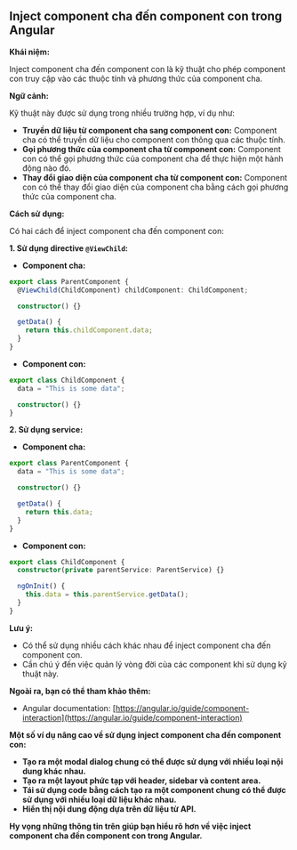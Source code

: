 ## Inject component cha đến component con trong Angular

**Khái niệm:**

Inject component cha đến component con là kỹ thuật cho phép component con truy cập vào các thuộc tính và phương thức của component cha.

**Ngữ cảnh:**

Kỹ thuật này được sử dụng trong nhiều trường hợp, ví dụ như:

- **Truyền dữ liệu từ component cha sang component con:** Component cha có thể truyền dữ liệu cho component con thông qua các thuộc tính.
- **Gọi phương thức của component cha từ component con:** Component con có thể gọi phương thức của component cha để thực hiện một hành động nào đó.
- **Thay đổi giao diện của component cha từ component con:** Component con có thể thay đổi giao diện của component cha bằng cách gọi phương thức của component cha.

**Cách sử dụng:**

Có hai cách để inject component cha đến component con:

**1. Sử dụng directive `@ViewChild`:**

- **Component cha:**

```typescript
export class ParentComponent {
  @ViewChild(ChildComponent) childComponent: ChildComponent;

  constructor() {}

  getData() {
    return this.childComponent.data;
  }
}
```

- **Component con:**

```typescript
export class ChildComponent {
  data = "This is some data";

  constructor() {}
}
```

**2. Sử dụng service:**

- **Component cha:**

```typescript
export class ParentComponent {
  data = "This is some data";

  constructor() {}

  getData() {
    return this.data;
  }
}
```

- **Component con:**

```typescript
export class ChildComponent {
  constructor(private parentService: ParentService) {}

  ngOnInit() {
    this.data = this.parentService.getData();
  }
}
```

**Lưu ý:**

- Có thể sử dụng nhiều cách khác nhau để inject component cha đến component con.
- Cần chú ý đến việc quản lý vòng đời của các component khi sử dụng kỹ thuật này.

**Ngoài ra, bạn có thể tham khảo thêm:**

- Angular documentation: [https://angular.io/guide/component-interaction](https://angular.io/guide/component-interaction)

**Một số ví dụ nâng cao về sử dụng inject component cha đến component con:**

- **Tạo ra một modal dialog chung có thể được sử dụng với nhiều loại nội dung khác nhau.**
- **Tạo ra một layout phức tạp với header, sidebar và content area.**
- **Tái sử dụng code bằng cách tạo ra một component chung có thể được sử dụng với nhiều loại dữ liệu khác nhau.**
- **Hiển thị nội dung động dựa trên dữ liệu từ API.**

**Hy vọng những thông tin trên giúp bạn hiểu rõ hơn về việc inject component cha đến component con trong Angular.**
